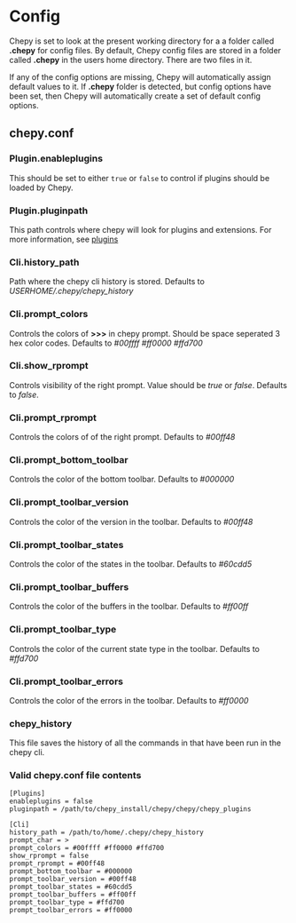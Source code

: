 # Config

Chepy is set to look at the present working directory for a a folder called **.chepy** for config files. By default, Chepy config files are stored in a folder called **.chepy** in the users home directory. There are two files in it. 

If any of the config options are missing, Chepy will automatically assign default values to it. If **.chepy** folder is detected, but config options have been set, then Chepy will automatically create a set of default config options.

## chepy.conf
### Plugin.enableplugins
This should be set to either `true` or `false` to control if plugins should be loaded by Chepy.
### Plugin.pluginpath
This path controls where chepy will look for plugins and extensions. For more information, see [plugins](/plugins)

### Cli.history_path
Path where the chepy cli history is stored. Defaults to *USERHOME/.chepy/chepy_history*
### Cli.prompt_colors
Controls the colors of **>>>** in chepy prompt. Should be space seperated 3 hex color codes. Defaults to *#00ffff #ff0000 #ffd700*
### Cli.show_rprompt
Controls visibility of the right prompt. Value should be *true* or *false*. Defaults to *false*.
### Cli.prompt_rprompt
Controls the colors of of the right prompt. Defaults to *#00ff48*
### Cli.prompt_bottom_toolbar
Controls the color of the bottom toolbar. Defaults to *#000000*
### Cli.prompt_toolbar_version
Controls the color of the version in the toolbar. Defaults to *#00ff48*
### Cli.prompt_toolbar_states
Controls the color of the states in the toolbar. Defaults to *#60cdd5*
### Cli.prompt_toolbar_buffers
Controls the color of the buffers in the toolbar. Defaults to *#ff00ff*
### Cli.prompt_toolbar_type
Controls the color of the current state type in the toolbar. Defaults to *#ffd700*
### Cli.prompt_toolbar_errors
Controls the color of the errors in the toolbar. Defaults to *#ff0000*


### chepy_history
This file saves the history of all the commands in that have been run in the chepy cli. 

### Valid chepy.conf file contents
```
[Plugins]
enableplugins = false
pluginpath = /path/to/chepy_install/chepy/chepy/chepy_plugins

[Cli]
history_path = /path/to/home/.chepy/chepy_history
prompt_char = >
prompt_colors = #00ffff #ff0000 #ffd700
show_rprompt = false
prompt_rprompt = #00ff48
prompt_bottom_toolbar = #000000
prompt_toolbar_version = #00ff48
prompt_toolbar_states = #60cdd5
prompt_toolbar_buffers = #ff00ff
prompt_toolbar_type = #ffd700
prompt_toolbar_errors = #ff0000
```
